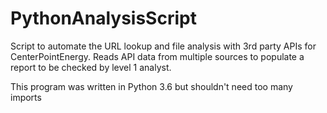 # PythonAnalysisScript
Script to automate the URL lookup and file analysis with 3rd party APIs for CenterPointEnergy. Reads API data from multiple sources to populate a report to be checked by level 1 analyst.

This program was written in Python 3.6 but shouldn't need too many imports
